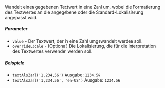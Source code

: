 Wandelt einen gegebenen Textwert in eine Zahl um, wobei die Formatierung des Textwertes an die angegebene oder die Standard-Lokalisierung angepasst wird.

##### Parameter
* `value` - Der Textwert, der in eine Zahl umgewandelt werden soll.
* `overrideLocale` - (Optional) Die Lokalisierung, die für die Interpretation des Textwertes verwendet werden soll.

##### Beispiele
* `textAlsZahl('1.234,56')` Ausgabe: `1234.56`
* `textAlsZahl('1,234.56', 'en-US')` Ausgabe: `1234.56` 
